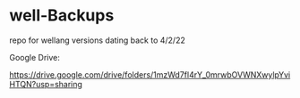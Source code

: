 # well-Backups
repo for wellang versions dating back to 4/2/22

Google Drive: 

https://drive.google.com/drive/folders/1mzWd7fl4rY_0mrwbOVWNXwylpYviHTQN?usp=sharing
